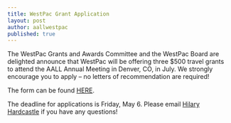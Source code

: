 ```yaml
---
title: WestPac Grant Application
layout: post
author: aallwestpac
published: true
---
```


The WestPac Grants and Awards Committee and the WestPac Board are delighted announce that WestPac will be offering three $500 travel grants to attend the AALL Annual Meeting in Denver, CO, in July.  We strongly encourage you to apply – no letters of recommendation are required!

The form can be found <a href="https://docs.google.com/document/d/1eSTj6Ia9f1kLJvVoD3AwBw35Ebc5Pg5z/edit?usp=sharing&ouid=102676846496252190173&rtpof=true&sd=true" target="_blank">HERE</a>.

The deadline for applications is Friday, May 6.  Please email <a href="mailto: hardcast@uchastings.edu">Hilary Hardcastle</a> if you have any questions!

